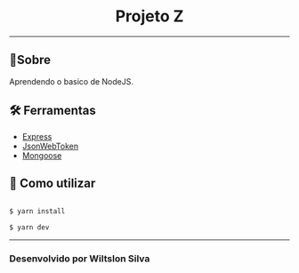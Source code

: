<h1 align="center">
Projeto Z
</h1>

---
## 📁Sobre
Aprendendo o basico de NodeJS.

## 🛠 Ferramentas

- [Express](https://expressjs.com/pt-br/starter/installing.html)
- [JsonWebToken](https://jwt.io/introduction)
- [Mongoose](https://mongoosejs.com/docs/guide.html)

## 🤔 Como utilizar

```bash

$ yarn install

$ yarn dev

```

---

<h3> Desenvolvido por Wiltslon Silva<h3>